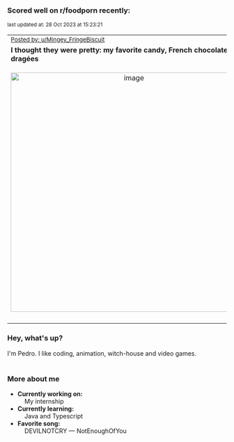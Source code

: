 ### Scored well on r/foodporn recently:

<p align="left"><sub>last updated at: 28 Oct 2023 at 15:23:21</sub></p>

|   |
| --- |
| <sub>[Posted by: u/Mingey_FringeBiscuit][source]</sub> |
| **I thought they were pretty: my favorite candy, French chocolate dragées** | 
|<p align="center"> <img alt="image" src="https://i.redd.it/s1u40ho1ykwb1.jpg" width="550" /> </p>|
|   |

### Hey, what's up?

I'm Pedro. I like coding, animation, witch-house and video games.<br><br>

### More about me
- **Currently working on:**  
&nbsp;&nbsp;&nbsp;&nbsp;My internship
- **Currently learning:**  
&nbsp;&nbsp;&nbsp;&nbsp;Java and Typescript
- **Favorite song:**  
&nbsp;&nbsp;&nbsp;&nbsp;DEVILNOTCRY — NotEnoughOfYou<br><br>

  



  
  
  
[linkedin]: https://linkedin.com/in/pedro-h-r-gomes-8a487b14a/
[gmail]: mailto:pilique11@gmail.com
[source]: https://reddit.com/r/FoodPorn/comments/17h1far/i_thought_they_were_pretty_my_favorite_candy/
[redditAPI]: https://www.reddit.com/dev/api/